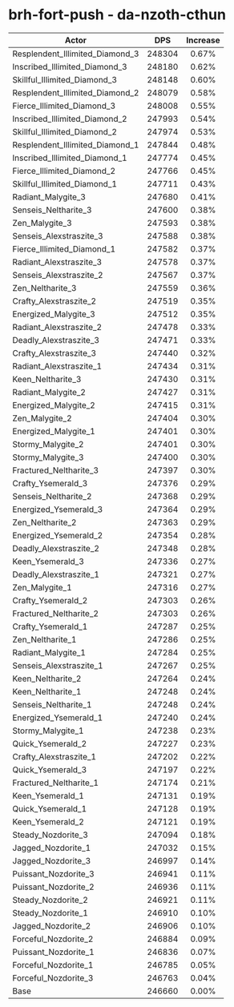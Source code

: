 # brh-fort-push - da-nzoth-cthun
| Actor | DPS | Increase |
|---|:---:|:---:|
|Resplendent_Illimited_Diamond_3|248304|0.67%|
|Inscribed_Illimited_Diamond_3|248180|0.62%|
|Skillful_Illimited_Diamond_3|248148|0.60%|
|Resplendent_Illimited_Diamond_2|248079|0.58%|
|Fierce_Illimited_Diamond_3|248008|0.55%|
|Inscribed_Illimited_Diamond_2|247993|0.54%|
|Skillful_Illimited_Diamond_2|247974|0.53%|
|Resplendent_Illimited_Diamond_1|247844|0.48%|
|Inscribed_Illimited_Diamond_1|247774|0.45%|
|Fierce_Illimited_Diamond_2|247766|0.45%|
|Skillful_Illimited_Diamond_1|247711|0.43%|
|Radiant_Malygite_3|247680|0.41%|
|Senseis_Neltharite_3|247600|0.38%|
|Zen_Malygite_3|247593|0.38%|
|Senseis_Alexstraszite_3|247588|0.38%|
|Fierce_Illimited_Diamond_1|247582|0.37%|
|Radiant_Alexstraszite_3|247578|0.37%|
|Senseis_Alexstraszite_2|247567|0.37%|
|Zen_Neltharite_3|247559|0.36%|
|Crafty_Alexstraszite_2|247519|0.35%|
|Energized_Malygite_3|247512|0.35%|
|Radiant_Alexstraszite_2|247478|0.33%|
|Deadly_Alexstraszite_3|247471|0.33%|
|Crafty_Alexstraszite_3|247440|0.32%|
|Radiant_Alexstraszite_1|247434|0.31%|
|Keen_Neltharite_3|247430|0.31%|
|Radiant_Malygite_2|247427|0.31%|
|Energized_Malygite_2|247415|0.31%|
|Zen_Malygite_2|247404|0.30%|
|Energized_Malygite_1|247401|0.30%|
|Stormy_Malygite_2|247401|0.30%|
|Stormy_Malygite_3|247400|0.30%|
|Fractured_Neltharite_3|247397|0.30%|
|Crafty_Ysemerald_3|247376|0.29%|
|Senseis_Neltharite_2|247368|0.29%|
|Energized_Ysemerald_3|247364|0.29%|
|Zen_Neltharite_2|247363|0.29%|
|Energized_Ysemerald_2|247354|0.28%|
|Deadly_Alexstraszite_2|247348|0.28%|
|Keen_Ysemerald_3|247336|0.27%|
|Deadly_Alexstraszite_1|247321|0.27%|
|Zen_Malygite_1|247316|0.27%|
|Crafty_Ysemerald_2|247303|0.26%|
|Fractured_Neltharite_2|247303|0.26%|
|Crafty_Ysemerald_1|247287|0.25%|
|Zen_Neltharite_1|247286|0.25%|
|Radiant_Malygite_1|247284|0.25%|
|Senseis_Alexstraszite_1|247267|0.25%|
|Keen_Neltharite_2|247264|0.24%|
|Keen_Neltharite_1|247248|0.24%|
|Senseis_Neltharite_1|247248|0.24%|
|Energized_Ysemerald_1|247240|0.24%|
|Stormy_Malygite_1|247238|0.23%|
|Quick_Ysemerald_2|247227|0.23%|
|Crafty_Alexstraszite_1|247202|0.22%|
|Quick_Ysemerald_3|247197|0.22%|
|Fractured_Neltharite_1|247174|0.21%|
|Keen_Ysemerald_1|247131|0.19%|
|Quick_Ysemerald_1|247128|0.19%|
|Keen_Ysemerald_2|247121|0.19%|
|Steady_Nozdorite_3|247094|0.18%|
|Jagged_Nozdorite_1|247032|0.15%|
|Jagged_Nozdorite_3|246997|0.14%|
|Puissant_Nozdorite_3|246941|0.11%|
|Puissant_Nozdorite_2|246936|0.11%|
|Steady_Nozdorite_2|246921|0.11%|
|Steady_Nozdorite_1|246910|0.10%|
|Jagged_Nozdorite_2|246906|0.10%|
|Forceful_Nozdorite_2|246884|0.09%|
|Puissant_Nozdorite_1|246836|0.07%|
|Forceful_Nozdorite_1|246785|0.05%|
|Forceful_Nozdorite_3|246763|0.04%|
|Base|246660|0.00%|
